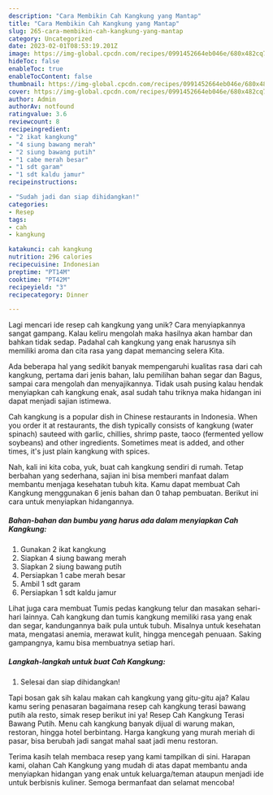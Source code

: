 ```yaml
---
description: "Cara Membikin Cah Kangkung yang Mantap"
title: "Cara Membikin Cah Kangkung yang Mantap"
slug: 265-cara-membikin-cah-kangkung-yang-mantap
category: Uncategorized
date: 2023-02-01T08:53:19.201Z
image: https://img-global.cpcdn.com/recipes/0991452664eb046e/680x482cq70/cah-kangkung-foto-resep-utama.jpg
hideToc: false
enableToc: true
enableTocContent: false
thumbnail: https://img-global.cpcdn.com/recipes/0991452664eb046e/680x482cq70/cah-kangkung-foto-resep-utama.jpg
cover: https://img-global.cpcdn.com/recipes/0991452664eb046e/680x482cq70/cah-kangkung-foto-resep-utama.jpg
author: Admin
authorAv: notfound
ratingvalue: 3.6
reviewcount: 8
recipeingredient:
- "2 ikat kangkung"
- "4 siung bawang merah"
- "2 siung bawang putih"
- "1 cabe merah besar"
- "1 sdt garam"
- "1 sdt kaldu jamur"
recipeinstructions:

- "Sudah jadi dan siap dihidangkan!"
categories:
- Resep
tags:
- cah
- kangkung

katakunci: cah kangkung 
nutrition: 296 calories
recipecuisine: Indonesian
preptime: "PT14M"
cooktime: "PT42M"
recipeyield: "3"
recipecategory: Dinner

---
```





Lagi mencari ide resep cah kangkung yang unik? Cara menyiapkannya sangat gampang. Kalau keliru mengolah maka hasilnya akan hambar dan bahkan tidak sedap. Padahal cah kangkung yang enak harusnya sih memiliki aroma dan cita rasa yang dapat memancing selera Kita.





Ada beberapa hal yang sedikit banyak mempengaruhi kualitas rasa dari cah kangkung, pertama dari jenis bahan, lalu pemilihan bahan segar dan Bagus, sampai cara mengolah dan menyajikannya. Tidak usah pusing kalau hendak menyiapkan cah kangkung enak,      asal sudah tahu triknya maka hidangan ini dapat menjadi sajian istimewa.














Cah kangkung is a popular dish in Chinese restaurants in Indonesia. When you order it at restaurants, the dish typically consists of kangkung (water spinach) sauteed with garlic, chillies, shrimp paste, taoco (fermented yellow soybeans) and other ingredients. Sometimes meat is added, and other times, it&#39;s just plain kangkung with spices.






Nah, kali ini kita coba, yuk, buat cah kangkung sendiri di rumah. Tetap berbahan yang sederhana, sajian ini bisa memberi manfaat dalam membantu menjaga kesehatan tubuh kita. Kamu dapat membuat Cah Kangkung menggunakan 6 jenis bahan dan 0 tahap pembuatan. Berikut ini cara untuk menyiapkan hidangannya.

<!--inarticleads1-->

##### Bahan-bahan dan bumbu yang harus ada dalam menyiapkan Cah Kangkung:

1. Gunakan 2 ikat kangkung
1. Siapkan 4 siung bawang merah
1. Siapkan 2 siung bawang putih
1. Persiapkan 1 cabe merah besar
1. Ambil 1 sdt garam
1. Persiapkan 1 sdt kaldu jamur


Lihat juga cara membuat Tumis pedas kangkung telur dan masakan sehari-hari lainnya. Cah kangkung dan tumis kangkung memiliki rasa yang enak dan segar, kandungannya baik pula untuk tubuh. Misalnya untuk kesehatan mata, mengatasi anemia, merawat kulit, hingga mencegah penuaan. Saking gampangnya, kamu bisa membuatnya setiap hari. 

<!--inarticleads2-->

##### Langkah-langkah untuk buat Cah Kangkung:


1. Selesai dan siap dihidangkan!

Tapi bosan gak sih kalau makan cah kangkung yang gitu-gitu aja? Kalau kamu sering penasaran bagaimana resep cah kangkung terasi bawang putih ala resto, simak resep berikut ini ya! Resep Cah Kangkung Terasi Bawang Putih. Menu cah kangkung banyak dijual di warung makan, restoran, hingga hotel berbintang. Harga kangkung yang murah meriah di pasar, bisa berubah jadi sangat mahal saat jadi menu restoran. 

Terima kasih telah membaca resep yang kami tampilkan di sini. Harapan kami, olahan Cah Kangkung yang mudah di atas dapat membantu anda menyiapkan hidangan yang enak untuk keluarga/teman ataupun menjadi ide untuk berbisnis kuliner. Semoga bermanfaat dan selamat mencoba!
